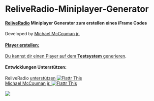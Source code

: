 ReliveRadio-Miniplayer-Generator
=======================================

<h4><a href="http://reliveradio.de">ReliveRadio</a> Miniplayer Generator zum erstellen eines iFrame Codes</h4>
Developed by <a href="https://github.com/McCouman"> Michael McCouman jr. 
<br>

<h4>Player erstellen:</h4>
Du kannst dir  <a target="_blank" href="http://cm.wikibyte.org/testcodes/MiniPlayerGenator/">
einen Player auf dem <strong>Testsystem</strong> generieren</a>.
<br>

<h4>Entwicklungen Unterstützen:</h4>
ReliveRadio <a href="http://flattr.com/thing/973782/ReliveRadio-de-Podcasts-rund-um-die-Uhr">unterstützen <img src="https://a248.e.akamai.net/camo.github.com/739a757846f69c1cc10163619eec008e871b591b/687474703a2f2f6170692e666c617474722e636f6d2f627574746f6e2f666c617474722d62616467652d6c617267652e706e67" 
alt="Flattr This" title="Flattr This" style="max-width:100%;"></a> 
<br>
<a href="https://flattr.com/profile/mccouman">Michael McCouman jr.
<img src="https://a248.e.akamai.net/camo.github.com/739a757846f69c1cc10163619eec008e871b591b/687474703a2f2f6170692e666c617474722e636f6d2f627574746f6e2f666c617474722d62616467652d6c617267652e706e67" 
alt="Flattr This" title="Flattr This" style="max-width:100%;"></a>
<br>
<br>

<img src="https://raw.github.com/McCouman/ReliveRadio-iFrame-Miniplayer-Generator/master/screencshot.png">

